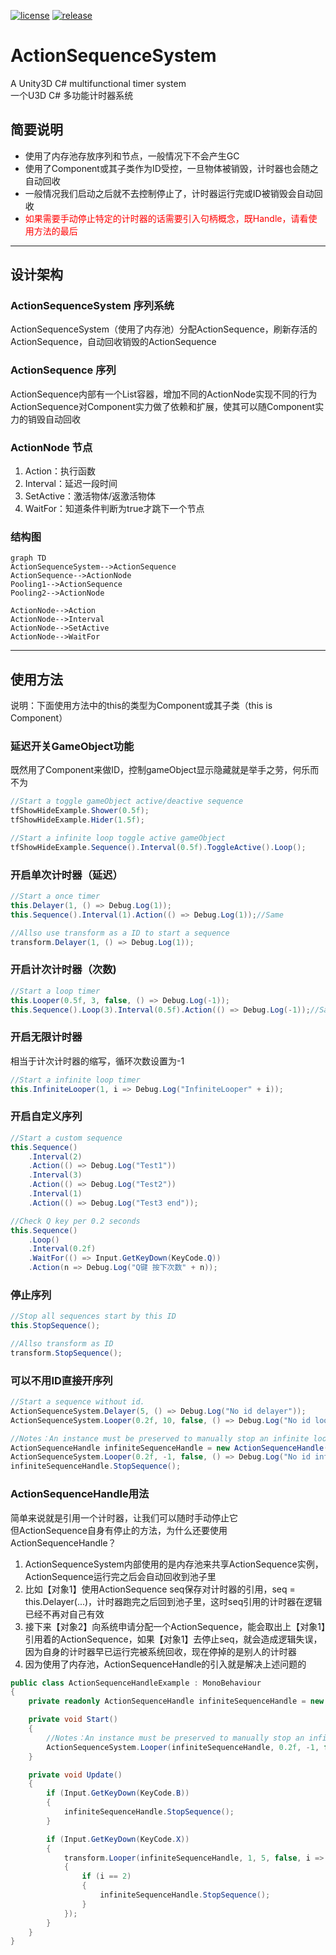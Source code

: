 [![license](http://img.shields.io/badge/license-MIT-blue.svg)](https://github.com/karsion/ActionSequenceSystem/master/LICENSE.TXT)
[![release](https://img.shields.io/badge/release-v1.0.2-blue.svg)](https://github.com/karsion/ActionSequenceSystem/master/releases)

# ActionSequenceSystem
A Unity3D C# multifunctional timer system<br>
一个U3D C# 多功能计时器系统

## 简要说明 
- 使用了内存池存放序列和节点，一般情况下不会产生GC
- 使用了Component或其子类作为ID受控，一旦物体被销毁，计时器也会随之自动回收
- 一般情况我们启动之后就不去控制停止了，计时器运行完或ID被销毁会自动回收
- <font color=red>如果需要手动停止特定的计时器的话需要引入句柄概念，既Handle，请看使用方法的最后</font>

---

## 设计架构 
### ActionSequenceSystem 序列系统
ActionSequenceSystem（使用了内存池）分配ActionSequence，刷新存活的ActionSequence，自动回收销毁的ActionSequence<br>
### ActionSequence 序列
ActionSequence内部有一个List<ActionNode>容器，增加不同的ActionNode实现不同的行为<br>
ActionSequence对Component实力做了依赖和扩展，使其可以随Component实力的销毁自动回收

### ActionNode 节点
1. Action：执行函数
2. Interval：延迟一段时间
3. SetActive：激活物体/返激活物体
4. WaitFor：知道条件判断为true才跳下一个节点

### 结构图
```flow
graph TD
ActionSequenceSystem-->ActionSequence
ActionSequence-->ActionNode
Pooling1-->ActionSequence
Pooling2-->ActionNode

ActionNode-->Action
ActionNode-->Interval
ActionNode-->SetActive
ActionNode-->WaitFor
```

---

## 使用方法
说明：下面使用方法中的this的类型为Component或其子类（this is Component）
### 延迟开关GameObject功能
既然用了Component来做ID，控制gameObject显示隐藏就是举手之劳，何乐而不为
``` csharp
//Start a toggle gameObject active/deactive sequence
tfShowHideExample.Shower(0.5f);
tfShowHideExample.Hider(1.5f);

//Start a infinite loop toggle active gameObject
tfShowHideExample.Sequence().Interval(0.5f).ToggleActive().Loop();
```

### 开启单次计时器（延迟）
``` csharp
//Start a once timer
this.Delayer(1, () => Debug.Log(1));
this.Sequence().Interval(1).Action(() => Debug.Log(1));//Same

//Allso use transform as a ID to start a sequence
transform.Delayer(1, () => Debug.Log(1));
```

### 开启计次计时器（次数)
``` csharp
//Start a loop timer
this.Looper(0.5f, 3, false, () => Debug.Log(-1));
this.Sequence().Loop(3).Interval(0.5f).Action(() => Debug.Log(-1));//Same
```

### 开启无限计时器
相当于计次计时器的缩写，循环次数设置为-1
``` csharp
//Start a infinite loop timer
this.InfiniteLooper(1, i => Debug.Log("InfiniteLooper" + i));
```

### 开启自定义序列
``` csharp
//Start a custom sequence
this.Sequence()
    .Interval(2)
    .Action(() => Debug.Log("Test1"))
    .Interval(3)
    .Action(() => Debug.Log("Test2"))
    .Interval(1)
    .Action(() => Debug.Log("Test3 end"));

//Check Q key per 0.2 seconds
this.Sequence()
    .Loop()
    .Interval(0.2f)
    .WaitFor(() => Input.GetKeyDown(KeyCode.Q))
    .Action(n => Debug.Log("Q键 按下次数" + n));
```

### 停止序列
``` csharp
//Stop all sequences start by this ID
this.StopSequence();

//Allso transform as ID
transform.StopSequence();
```

### 可以不用ID直接开序列
``` csharp
//Start a sequence without id.
ActionSequenceSystem.Delayer(5, () => Debug.Log("No id delayer"));
ActionSequenceSystem.Looper(0.2f, 10, false, () => Debug.Log("No id looper"));

//Notes：An instance must be preserved to manually stop an infinite loop sequence.
ActionSequenceHandle infiniteSequenceHandle = new ActionSequenceHandle();
ActionSequenceSystem.Looper(0.2f, -1, false, () => Debug.Log("No id infinite looper")).SetHandle(infiniteSequenceHandle);
infiniteSequenceHandle.StopSequence();
```

### ActionSequenceHandle用法
简单来说就是引用一个计时器，让我们可以随时手动停止它<br>
但ActionSequence自身有停止的方法，为什么还要使用ActionSequenceHandle？
1. ActionSequenceSystem内部使用的是内存池来共享ActionSequence实例，ActionSequence运行完之后会自动回收到池子里
2. 比如【对象1】使用ActionSequence seq保存对计时器的引用，seq = this.Delayer(...)，计时器跑完之后回到池子里，这时seq引用的计时器在逻辑已经不再对自己有效
3. 接下来【对象2】向系统申请分配一个ActionSequence，能会取出上【对象1】引用着的ActionSequence，如果【对象1】去停止seq，就会造成逻辑失误，因为自身的计时器早已运行完被系统回收，现在停掉的是别人的计时器
4. 因为使用了内存池，ActionSequenceHandle的引入就是解决上述问题的
``` csharp
public class ActionSequenceHandleExample : MonoBehaviour
{
    private readonly ActionSequenceHandle infiniteSequenceHandle = new ActionSequenceHandle();

    private void Start()
    {
        //Notes：An instance must be preserved to manually stop an infinite loop sequence.
        ActionSequenceSystem.Looper(infiniteSequenceHandle, 0.2f, -1, false, () => Debug.Log("No id infinite looper"));
    }

    private void Update()
    {
        if (Input.GetKeyDown(KeyCode.B))
        {
            infiniteSequenceHandle.StopSequence();
        }

        if (Input.GetKeyDown(KeyCode.X))
        {
            transform.Looper(infiniteSequenceHandle, 1, 5, false, i =>
            {
                if (i == 2)
                {
                    infiniteSequenceHandle.StopSequence();
                }
            });
        }
    }
}
```
